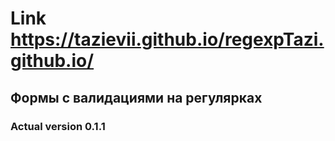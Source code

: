 # Link https://tazievii.github.io/regexpTazi.github.io/
## Формы с валидациями на регулярках
### Actual version 0.1.1

